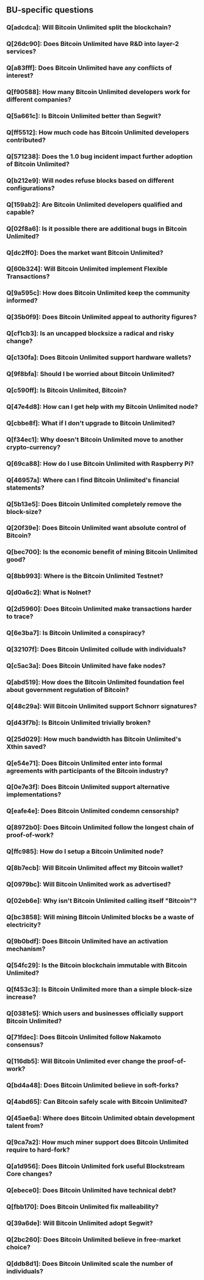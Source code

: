 ## BU-specific questions

### Q[adcdca]: Will Bitcoin Unlimited split the blockchain?

### Q[26dc90]: Does Bitcoin Unlimited have R&D into layer-2 services?

### Q[a83fff]: Does Bitcoin Unlimited have any conflicts of interest?

### Q[f90588]: How many Bitcoin Unlimited developers work for different companies?

### Q[5a661c]: Is Bitcoin Unlimited better than Segwit?

### Q[ff5512]: How much code has Bitcoin Unlimited developers contributed?

### Q[571238]: Does the 1.0 bug incident impact further adoption of Bitcoin Unlimited?

### Q[b212e9]: Will nodes refuse blocks based on different configurations?

### Q[159ab2]: Are Bitcoin Unlimited developers qualified and capable?

### Q[02f8a6]: Is it possible there are additional bugs in Bitcoin Unlimited?

### Q[dc2ff0]: Does the market want Bitcoin Unlimited?

### Q[60b324]: Will Bitcoin Unlimited implement Flexible Transactions?

### Q[9a595c]: How does Bitcoin Unlimited keep the community informed?

### Q[35b0f9]: Does Bitcoin Unlimited appeal to authority figures?

### Q[cf1cb3]: Is an uncapped blocksize a radical and risky change?

### Q[c130fa]: Does Bitcoin Unlimited support hardware wallets?

### Q[9f8bfa]: Should I be worried about Bitcoin Unlimited?

### Q[c590ff]: Is Bitcoin Unlimited, Bitcoin?

### Q[47e4d8]: How can I get help with my Bitcoin Unlimited node?

### Q[cbbe8f]: What if I don't upgrade to Bitcoin Unlimited?

### Q[f34ec1]: Why doesn't Bitcoin Unlimited move to another crypto-currency?

### Q[69ca88]: How do I use Bitcoin Unlimited with Raspberry Pi?

### Q[46957a]: Where can I find Bitcoin Unlimited's financial statements?

### Q[5b13e5]: Does Bitcoin Unlimited completely remove the block-size?

### Q[20f39e]: Does Bitcoin Unlimited want absolute control of Bitcoin?

### Q[bec700]: Is the economic benefit of mining Bitcoin Unlimited good?

### Q[8bb993]: Where is the Bitcoin Unlimited Testnet?

### Q[d0a6c2]: What is Nolnet?

### Q[2d5960]: Does Bitcoin Unlimited make transactions harder to trace?

### Q[6e3ba7]: Is Bitcoin Unlimited a conspiracy?

### Q[32107f]: Does Bitcoin Unlimited collude with individuals?

### Q[c5ac3a]: Does Bitcoin Unlimited have fake nodes?

### Q[abd519]: How does the Bitcoin Unlimited foundation feel about government regulation of Bitcoin?

### Q[48c29a]: Will Bitcoin Unlimited support Schnorr signatures?

### Q[d43f7b]: Is Bitcoin Unlimited trivially broken?

### Q[25d029]: How much bandwidth has Bitcoin Unlimited's Xthin saved?

### Q[e54e71]: Does Bitcoin Unlimited enter into formal agreements with participants of the Bitcoin industry?

### Q[0e7e3f]: Does Bitcoin Unlimited support alternative implementations?

### Q[eafe4e]: Does Bitcoin Unlimited condemn censorship?

### Q[8972b0]: Does Bitcoin Unlimited follow the longest chain of proof-of-work?

### Q[ffc985]: How do I setup a Bitcoin Unlimited node?

### Q[8b7ecb]: Will Bitcoin Unlimited affect my Bitcoin wallet?

### Q[0979bc]: Will Bitcoin Unlimited work as advertised?

### Q[02eb6e]: Why isn't Bitcoin Unlimited calling itself "Bitcoin"?

### Q[bc3858]: Will mining Bitcoin Unlimited blocks be a waste of electricity?

### Q[9b0bdf]: Does Bitcoin Unlimited have an activation mechanism?

### Q[54fc29]: Is the Bitcoin blockchain immutable with Bitcoin Unlimited?

### Q[f453c3]: Is Bitcoin Unlimited more than a simple block-size increase?

### Q[0381e5]: Which users and businesses officially support Bitcoin Unlimited?

### Q[71fdec]: Does Bitcoin Unlimited follow Nakamoto consensus?

### Q[116db5]: Will Bitcoin Unlimited ever change the proof-of-work?

### Q[bd4a48]: Does Bitcoin Unlimited believe in soft-forks?

### Q[4abd65]: Can Bitcoin safely scale with Bitcoin Unlimited?

### Q[45ae6a]: Where does Bitcoin Unlimited obtain development talent from?

### Q[9ca7a2]: How much miner support does Bitcoin Unlimited require to hard-fork?

### Q[a1d956]: Does Bitcoin Unlimited fork useful Blockstream Core changes?

### Q[ebece0]: Does Bitcoin Unlimited have technical debt?

### Q[fbb170]: Does Bitcoin Unlimited fix malleability?

### Q[39a6de]: Will Bitcoin Unlimited adopt Segwit?

### Q[2bc260]: Does Bitcoin Unlimited believe in free-market choice?

### Q[ddb8d1]: Does Bitcoin Unlimited scale the number of individuals?

